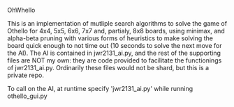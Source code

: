 OhWhello

This is an implementation of mutliple search algorithms to solve the game of Othello for 4x4, 5x5, 6x6, 7x7 and, partialy, 8x8 boards, using minimax, and alpha-beta pruning with various forms of heuristics to make solving the board quick enough to not time out (10 seconds to solve the next move for the AI). The AI is contained in jwr2131_ai.py, and the rest of the supporting files are NOT my own: they are code provided to facilitate the functionings of jwr2131_ai.py. Ordinarily these files would not be shard, but this is a private repo.

To call on the AI, at runtime specify 'jwr2131_ai.py' while running othello_gui.py
